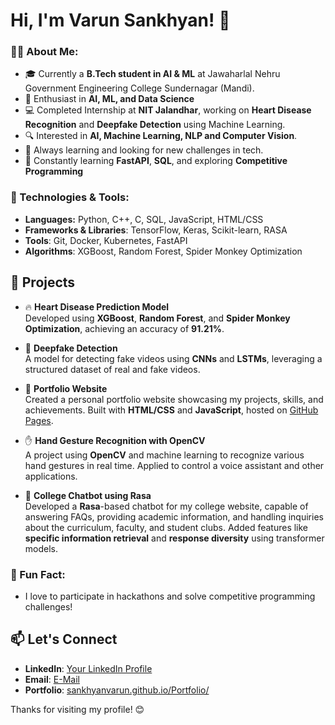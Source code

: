 # Hi, I'm Varun Sankhyan! 👋

### 👨‍💻 About Me:
- 🎓 Currently a **B.Tech student in AI & ML** at Jawaharlal Nehru Government Engineering College Sundernagar (Mandi).
- 🤖 Enthusiast in **AI, ML, and Data Science**
- 💻 Completed Internship at **NIT Jalandhar**, working on **Heart Disease Recognition** and **Deepfake Detection** using Machine Learning.
- 🔍 Interested in **AI, Machine Learning, NLP and Computer Vision**.
- 🌱 Always learning and looking for new challenges in tech.
- 🌱 Constantly learning **FastAPI**, **SQL**, and exploring **Competitive Programming**

### 🔧 Technologies & Tools:
- **Languages:** Python, C++, C, SQL, JavaScript, HTML/CSS
- **Frameworks & Libraries**: TensorFlow, Keras, Scikit-learn, RASA
- **Tools**: Git, Docker, Kubernetes, FastAPI
- **Algorithms**: XGBoost, Random Forest, Spider Monkey Optimization

## 🔭 Projects

- 🔥 **Heart Disease Prediction Model**  
  Developed using **XGBoost**, **Random Forest**, and **Spider Monkey Optimization**, achieving an accuracy of **91.21%**.

- 🎥 **Deepfake Detection**  
  A model for detecting fake videos using **CNNs** and **LSTMs**, leveraging a structured dataset of real and fake videos.

- 💼 **Portfolio Website**  
  Created a personal portfolio website showcasing my projects, skills, and achievements. Built with **HTML/CSS** and **JavaScript**, hosted on [GitHub Pages](https://your-portfolio.com).

- ✋ **Hand Gesture Recognition with OpenCV**  
  A project using **OpenCV** and machine learning to recognize various hand gestures in real time. Applied to control a voice assistant and other applications.

- 🤖 **College Chatbot using Rasa**  
  Developed a **Rasa**-based chatbot for my college website, capable of answering FAQs, providing academic information, and handling inquiries about the curriculum, faculty, and student clubs. Added features like **specific information retrieval** and **response diversity** using transformer models.

### 🌟 Fun Fact:
- I love to participate in hackathons and solve competitive programming challenges!
  
## 📫 Let's Connect
- **LinkedIn**: [Your LinkedIn Profile](linkedin.com/in/varun-sankhyan)
- **Email**: [E-Mail](mailto:your-email@example.com)
- **Portfolio**: [sankhyanvarun.github.io/Portfolio/](https://sankhyanvarun.github.io/Portfolio/)

Thanks for visiting my profile! 😊
